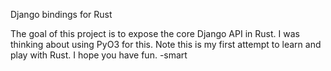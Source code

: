 Django bindings for Rust  

The goal of this project is to expose the core Django API in Rust. I was thinking about using PyO3 for this. Note this is my first attempt to learn and play with Rust. I hope you have fun. -smart 




